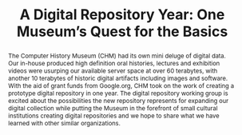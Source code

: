 ---
abstract: The Computer History Museum (CHM) had its own mini deluge of digital data.
  Our in-house produced high definition oral histories, lectures and exhibition videos
  were usurping our available server space at over 60 terabytes, with another 10 terabytes
  of historic digital artifacts including images and software. With the aid of grant
  funds from Google.org, CHM took on the work of creating a prototype digital repository
  in one year. The digital repository working group is excited about the possibilities
  the new repository represents for expanding our digital collection while putting
  the Museum in the forefront of small cultural institutions creating digital repositories
  and we hope to share what we have learned with other similar organizations.
creators:
- Jabloner, Paula
- Kott, Katherine
date: null
document_url: https://services.phaidra.univie.ac.at/api/object/o:293870/download
grand_parent: iPRES
institutions: []
keywords:
- ischool
- toronto
- canada
- digital repositories
- digital preservation
landing_page_url: https://phaidra.univie.ac.at/o:293870
language: eng
layout: publication
license: CC BY-NC-SA 3.0 AT
notes_url: null
parent: iPRES 2012
publication_type: poster
size: 650565
slides_url: null
source_name: iPRES
stream_url: null
title: 'A Digital Repository Year: One Museum’s Quest for the Basics'
year: 2012
---